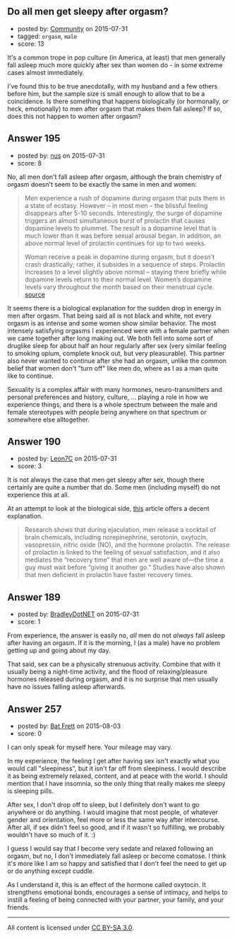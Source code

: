 ## Do all men get sleepy after orgasm?

- posted by: [Community](https://stackexchange.com/users/-1/community) on 2015-07-31
- tagged: `orgasm`, `male`
- score: 13

It's a common trope in pop culture (in America, at least) that men generally fall asleep much more quickly after sex than women do - in some extreme cases almost immediately. 

I've found this to be true anecdotally, with my husband and a few others before him, but the sample size is small enough to allow that to be a coincidence. Is there something that happens biologically (or hormonally, or heck, emotionally) to men after orgasm that makes them fall asleep? If so, does this not happen to women after orgasm? 


## Answer 195

- posted by: [nus](https://stackexchange.com/users/151634/nus) on 2015-07-31
- score: 8

<p>No, all men don't fall asleep after orgasm, although the brain chemistry of orgasm doesn't seem to be exactly the same in men and women:</p>

<blockquote>
  <p>Men experience a rush of dopamine during orgasm that puts them in a state of ecstasy. However – in most men – the blissful feeling disappears after 5-10 seconds. Interestingly, the surge of dopamine triggers an almost simultaneous burst of prolactin that causes dopamine levels to plummet. The result is a dopamine level that is much lower than it was before sexual arousal began. In addition, an above normal level of prolactin continues for up to two weeks.</p>
  
  <p>Woman receive a peak in dopamine during orgasm, but it doesn’t crash drastically; rather, it subsides in a sequence of steps. Prolactin increases to a level slightly above normal – staying there briefly while dopamine levels return to their normal level. Women’s dopamine levels vary throughout the month based on their menstrual cycle. <a href="http://scandalouswomen.com/male-orgasm-denial-ii/">source</a></p>
</blockquote>

<p>It seems there is a biological explanation for the sudden drop in energy in men after orgasm. That being said all is not black and white, not every orgasm is as intense and some women show similar behavior. The most intensely satisfying orgasms I experienced were with a female partner when we came together after long making out. We both fell into some sort of druglike sleep for about half an hour regularly after sex (very similar feeling to smoking opium, complete knock out, but very pleasurable). This partner also never wanted to continue after she had an orgasm, unlike the common belief that women don't "turn off" like men do, where as I as a man quite like to continue.</p>

<p>Sexuality is a complex affair with many hormones, neuro-transmitters and personal preferences and history, culture, ... playing a role in how we experience things, and there is a whole spectrum between the male and female stereotypes with people being anywhere on that spectrum or somewhere else alltogether. </p>



## Answer 190

- posted by: [Leon7C](https://stackexchange.com/users/4406699/leon7c) on 2015-07-31
- score: 3

<p>It is not always the case that men get sleepy after sex, though there certainly are quite a number that do. Some men (including myself) do not experience this at all.</p>

<p>At an attempt to look at the biological side, <a href="http://m.livescience.com/32445-why-do-guys-get-sleepy-after-sex.html" rel="nofollow">this</a> article offers a decent explanation.</p>

<blockquote>
  <p>Research shows that during ejaculation, men release a cocktail of brain chemicals, including norepinephrine, serotonin, oxytocin, vasopressin, nitric oxide (NO), and the hormone prolactin. The release of prolactin is linked to the feeling of sexual satisfaction, and it also mediates the “recovery time” that men are well aware of—the time a guy must wait before “giving it another go.” Studies have also shown that men deficient in prolactin have faster recovery times.</p>
</blockquote>



## Answer 189

- posted by: [BradleyDotNET](https://stackexchange.com/users/1989163/bradleydotnet) on 2015-07-31
- score: 1

From experience, the answer is easily no, *all* men do not *always* fall asleep after having an orgasm. If it is the morning, I (as a male) have no problem getting up and going about my day.

That said, sex can be a physically strenuous activity. Combine that with it usually being a night-time activity, and the flood of relaxing/pleasure hormones released during orgasm, and it is no surprise that men usually have no issues falling asleep afterwards.


## Answer 257

- posted by: [Bat Frett](https://stackexchange.com/users/6095099/bat-frett) on 2015-08-03
- score: 0

I can only speak for myself here. Your mileage may vary.  

In my experience, the feeling I get after having sex isn't exactly what you would call "sleepiness", but it isn't far off from sleepiness.  I would describe it as being extremely relaxed, content, and at peace with the world.  I should mention that I have insomnia, so the only thing that really makes me sleepy is sleeping pills.  

After sex, I don't drop off to sleep, but I definitely don't want to go anywhere or do anything.  I would imagine that most people, of whatever gender and orientation, feel more or less the same way after intercourse.  After all, if sex didn't feel so good, and if it wasn't so fulfilling, we probably wouldn't have so much of it.  :)

I guess I would say that I become very sedate and relaxed following an orgasm, but no, I don't immediately fall asleep or become comatose.  I think it's more like I am so happy and satisfied that I don't feel the need to get up or do anything except cuddle.  

As I understand it, this is an effect of the hormone called oxytocin.  It strengthens emotional bonds, encourages a sense of intimacy, and helps to instill a feeling of being connected with your partner, your family, and your friends.  



---

All content is licensed under [CC BY-SA 3.0](https://creativecommons.org/licenses/by-sa/3.0/).
